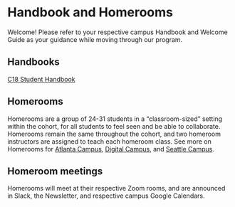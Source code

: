 # Handbook and Homerooms

Welcome! Please refer to your respective campus Handbook and Welcome Guide as your guidance while moving through our program.

## Handbooks

[C18 Student Handbook](https://docs.google.com/document/d/1M7Tw6omuhEJ0jwYae1ScpmhrAMvnAeDm8ENlODU5j94/edit?usp=sharing)

## Homerooms

Homerooms are a group of 24-31 students in a “classroom-sized” setting within the cohort, for all students to feel seen and be able to collaborate. Homerooms remain the same throughout the cohort, and two homeroom instructors are assigned to teach each homeroom class. See more on Homerooms for [Atlanta Campus](https://docs.google.com/document/d/1_N_z6tjlmPY_YZe1iso7gfyfysU_2_75XJb9bxogFEI/edit?usp=sharing),
[Digital Campus](https://docs.google.com/document/d/1EP2mBwerGHWHtBeoFvzo64iklTtmy33ZgOUy8otkyDE/edit?usp=sharing), and
[Seattle Campus](https://docs.google.com/document/d/1Ic0rJQtPJkgiQyLXFIDvagj2TaMUyHiFXeBN-EDylxE/edit?usp=sharing).

## Homeroom meetings

Homerooms will meet at their respective Zoom rooms, and are announced in Slack, the Newsletter, and respective campus Google Calendars.
